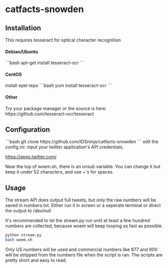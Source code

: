 # catfacts-snowden

<h2>Installation</h2>
This requires tesseract for optical character recognition

<h4>Debian/Ubuntu</h4>
```bash
apt-get install tesseract-ocr
```
<h4>CentOS</h4>
install epel repo
```bash
yum install tesseract-ocr
```
<h4>Other</h4>
Try your package manager or the source is here:
https://github.com/tesseract-ocr/tesseract

<h2>Configuration</h2>
```bash
git clone https://github.com/IDSninja/catfacts-snowden
```
edit the config.ini: input your twitter application's API credentials.

https://apps.twitter.com/

Near the top of woem.sh, there is an unsub variable. You can change it but keep it under 52 characters, and use +'s for spaces.

<h2>Usage</h2>
The stream API does output full tweets, but only the raw numbers will be saved in numbers.txt. Either run it in screen or a seperate terminal or direct the output to /dev/null

It's recommended to let the stream.py run until at least a few hundred numbers are collected, because woem will keep looping as fast as possible.

```bash
python stream.py
bash woem.sh
```

Only US numbers will be used and commercial numbers like 877 and 800 will be stripped from the numbers file when the script is ran. The scripts are pretty short and easy to read.
